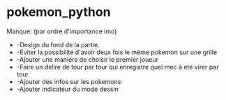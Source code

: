 # pokemon_python
Manque: (par ordre d'importance imo)
* -Design du fond de la partie.
* -Eviter la possibilité d'avoir deux fois le même pokemon sur une grille
* -Ajouter une maniere de choisir le premier joueur
* -Faire un delire de tour par tour qui enregistre quel mec à ete virer par tour
* -Ajouter des infos sur les pokemons
* -Ajouter indicateur du mode dessin